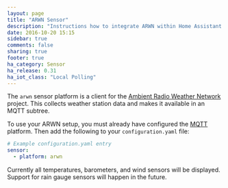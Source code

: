 ```yaml
---
layout: page
title: "ARWN Sensor"
description: "Instructions how to integrate ARWN within Home Assistant."
date: 2016-10-20 15:15
sidebar: true
comments: false
sharing: true
footer: true
ha_category: Sensor
ha_release: 0.31
ha_iot_class: "Local Polling"
---
```


The `arwn` sensor platform is a client for the [Ambient Radio Weather Network](http://github.com/sdague/arwn) project. This collects weather station data and makes it available in an MQTT subtree.

To use your ARWN setup, you must already have configured the [MQTT](mqtt) platform. Then add the following to your `configuration.yaml` file:

```yaml
# Example configuration.yaml entry
sensor:
  - platform: arwn
```

Currently all temperatures, barometers, and wind sensors will be displayed. Support for rain gauge sensors will happen in the future.
